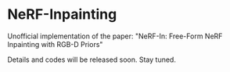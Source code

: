 # NeRF-Inpainting
Unofficial implementation of the paper: "NeRF-In: Free-Form NeRF Inpainting with RGB-D Priors"

Details and codes will be released soon. Stay tuned.
